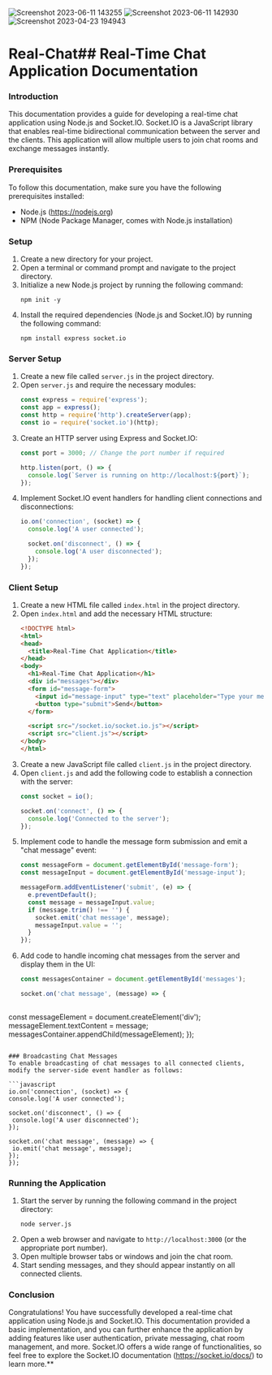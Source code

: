 ![Screenshot 2023-06-11 143255](https://github.com/pranotidhangar/Real-Chat.github.io/assets/131478879/10ae0187-9dad-4cff-8e62-75a330078f6a)
![Screenshot 2023-06-11 142930](https://github.com/pranotidhangar/Real-Chat.github.io/assets/131478879/f003ac22-0350-4544-98a2-37b83111cdfc)
![Screenshot 2023-04-23 194943](https://github.com/pranotidhangar/Real-Chat.github.io/assets/131478879/1152a8ea-1232-41e0-876b-9f67867ceb0f)
# Real-Chat## Real-Time Chat Application Documentation

### Introduction
This documentation provides a guide for developing a real-time chat application using Node.js and Socket.IO. Socket.IO is a JavaScript library that enables real-time bidirectional communication between the server and the clients. This application will allow multiple users to join chat rooms and exchange messages instantly.

### Prerequisites
To follow this documentation, make sure you have the following prerequisites installed:

- Node.js (https://nodejs.org)
- NPM (Node Package Manager, comes with Node.js installation)

### Setup
1. Create a new directory for your project.
2. Open a terminal or command prompt and navigate to the project directory.
3. Initialize a new Node.js project by running the following command:
   ```
   npm init -y
   ```
4. Install the required dependencies (Node.js and Socket.IO) by running the following command:
   ```
   npm install express socket.io
   ```

### Server Setup
1. Create a new file called `server.js` in the project directory.
2. Open `server.js` and require the necessary modules:
   ```javascript
   const express = require('express');
   const app = express();
   const http = require('http').createServer(app);
   const io = require('socket.io')(http);
   ```
3. Create an HTTP server using Express and Socket.IO:
   ```javascript
   const port = 3000; // Change the port number if required

   http.listen(port, () => {
     console.log(`Server is running on http://localhost:${port}`);
   });
   ```
4. Implement Socket.IO event handlers for handling client connections and disconnections:
   ```javascript
   io.on('connection', (socket) => {
     console.log('A user connected');

     socket.on('disconnect', () => {
       console.log('A user disconnected');
     });
   });
   ```

### Client Setup
1. Create a new HTML file called `index.html` in the project directory.
2. Open `index.html` and add the necessary HTML structure:
   ```html
   <!DOCTYPE html>
   <html>
   <head>
     <title>Real-Time Chat Application</title>
   </head>
   <body>
     <h1>Real-Time Chat Application</h1>
     <div id="messages"></div>
     <form id="message-form">
       <input id="message-input" type="text" placeholder="Type your message" />
       <button type="submit">Send</button>
     </form>

     <script src="/socket.io/socket.io.js"></script>
     <script src="client.js"></script>
   </body>
   </html>
   ```
3. Create a new JavaScript file called `client.js` in the project directory.
4. Open `client.js` and add the following code to establish a connection with the server:
   ```javascript
   const socket = io();

   socket.on('connect', () => {
     console.log('Connected to the server');
   });
   ```
5. Implement code to handle the message form submission and emit a "chat message" event:
   ```javascript
   const messageForm = document.getElementById('message-form');
   const messageInput = document.getElementById('message-input');

   messageForm.addEventListener('submit', (e) => {
     e.preventDefault();
     const message = messageInput.value;
     if (message.trim() !== '') {
       socket.emit('chat message', message);
       messageInput.value = '';
     }
   });
   ```
6. Add code to handle incoming chat messages from the server and display them in the UI:
   ```javascript
   const messagesContainer = document.getElementById('messages');

   socket.on('chat message', (message) => {
    

 const messageElement = document.createElement('div');
     messageElement.textContent = message;
     messagesContainer.appendChild(messageElement);
   });
   ```

### Broadcasting Chat Messages
To enable broadcasting of chat messages to all connected clients, modify the server-side event handler as follows:

```javascript
io.on('connection', (socket) => {
  console.log('A user connected');

  socket.on('disconnect', () => {
    console.log('A user disconnected');
  });

  socket.on('chat message', (message) => {
    io.emit('chat message', message);
  });
});
```

### Running the Application
1. Start the server by running the following command in the project directory:
   ```
   node server.js
   ```
2. Open a web browser and navigate to `http://localhost:3000` (or the appropriate port number).
3. Open multiple browser tabs or windows and join the chat room.
4. Start sending messages, and they should appear instantly on all connected clients.

### Conclusion
Congratulations! You have successfully developed a real-time chat application using Node.js and Socket.IO. This documentation provided a basic implementation, and you can further enhance the application by adding features like user authentication, private messaging, chat room management, and more. Socket.IO offers a wide range of functionalities, so feel free to explore the Socket.IO documentation (https://socket.io/docs/) to learn more.**

